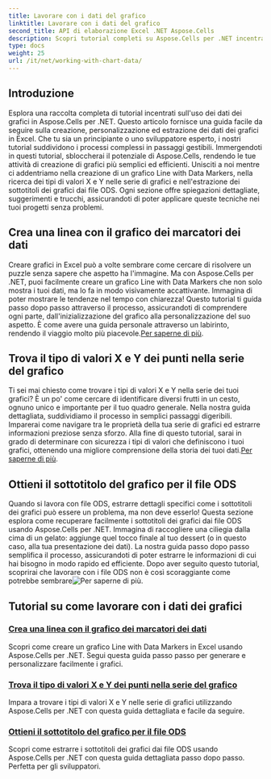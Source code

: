 ```yaml
---
title: Lavorare con i dati del grafico
linktitle: Lavorare con i dati del grafico
second_title: API di elaborazione Excel .NET Aspose.Cells
description: Scopri tutorial completi su Aspose.Cells per .NET incentrati sul lavoro con i dati dei grafici. Impara, crea e personalizza i tuoi grafici.
type: docs
weight: 25
url: /it/net/working-with-chart-data/
---
```

## Introduzione

Esplora una raccolta completa di tutorial incentrati sull'uso dei dati dei grafici in Aspose.Cells per .NET. Questo articolo fornisce una guida facile da seguire sulla creazione, personalizzazione ed estrazione dei dati dei grafici in Excel. Che tu sia un principiante o uno sviluppatore esperto, i nostri tutorial suddividono i processi complessi in passaggi gestibili. Immergendoti in questi tutorial, sbloccherai il potenziale di Aspose.Cells, rendendo le tue attività di creazione di grafici più semplici ed efficienti. Unisciti a noi mentre ci addentriamo nella creazione di un grafico Line with Data Markers, nella ricerca dei tipi di valori X e Y nelle serie di grafici e nell'estrazione dei sottotitoli dei grafici dai file ODS. Ogni sezione offre spiegazioni dettagliate, suggerimenti e trucchi, assicurandoti di poter applicare queste tecniche nei tuoi progetti senza problemi.


## Crea una linea con il grafico dei marcatori dei dati
Creare grafici in Excel può a volte sembrare come cercare di risolvere un puzzle senza sapere che aspetto ha l'immagine. Ma con Aspose.Cells per .NET, puoi facilmente creare un grafico Line with Data Markers che non solo mostra i tuoi dati, ma lo fa in modo visivamente accattivante. Immagina di poter mostrare le tendenze nel tempo con chiarezza! Questo tutorial ti guida passo dopo passo attraverso il processo, assicurandoti di comprendere ogni parte, dall'inizializzazione del grafico alla personalizzazione del suo aspetto. È come avere una guida personale attraverso un labirinto, rendendo il viaggio molto più piacevole.[Per saperne di più](./create-line-with-data-marker-chart/).

## Trova il tipo di valori X e Y dei punti nella serie del grafico
Ti sei mai chiesto come trovare i tipi di valori X e Y nella serie dei tuoi grafici? È un po' come cercare di identificare diversi frutti in un cesto, ognuno unico e importante per il tuo quadro generale. Nella nostra guida dettagliata, suddividiamo il processo in semplici passaggi digeribili. Imparerai come navigare tra le proprietà della tua serie di grafici ed estrarre informazioni preziose senza sforzo. Alla fine di questo tutorial, sarai in grado di determinare con sicurezza i tipi di valori che definiscono i tuoi grafici, ottenendo una migliore comprensione della storia dei tuoi dati.[Per saperne di più](./find-type-of-x-and-y-values-of-points-in-chart-series/).

## Ottieni il sottotitolo del grafico per il file ODS
Quando si lavora con file ODS, estrarre dettagli specifici come i sottotitoli dei grafici può essere un problema, ma non deve esserlo! Questa sezione esplora come recuperare facilmente i sottotitoli dei grafici dai file ODS usando Aspose.Cells per .NET. Immagina di raccogliere una ciliegia dalla cima di un gelato: aggiunge quel tocco finale al tuo dessert (o in questo caso, alla tua presentazione dei dati). La nostra guida passo dopo passo semplifica il processo, assicurandoti di poter estrarre le informazioni di cui hai bisogno in modo rapido ed efficiente. Dopo aver seguito questo tutorial, scoprirai che lavorare con i file ODS non è così scoraggiante come potrebbe sembrare![Per saperne di più](./get-chart-subtitle-for-ods-file/).

## Tutorial su come lavorare con i dati dei grafici
### [Crea una linea con il grafico dei marcatori dei dati](./create-line-with-data-marker-chart/)
Scopri come creare un grafico Line with Data Markers in Excel usando Aspose.Cells per .NET. Segui questa guida passo passo per generare e personalizzare facilmente i grafici.
### [Trova il tipo di valori X e Y dei punti nella serie del grafico](./find-type-of-x-and-y-values-of-points-in-chart-series/)
Impara a trovare i tipi di valori X e Y nelle serie di grafici utilizzando Aspose.Cells per .NET con questa guida dettagliata e facile da seguire.
### [Ottieni il sottotitolo del grafico per il file ODS](./get-chart-subtitle-for-ods-file/)
Scopri come estrarre i sottotitoli dei grafici dai file ODS usando Aspose.Cells per .NET con questa guida dettagliata passo dopo passo. Perfetta per gli sviluppatori.